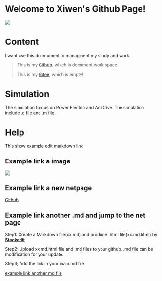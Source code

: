 # Welcome to Xiwen's Github Page!
![](https://xiwendong.github.io/ImageFolder/1.png)
# Content
I want use this docmument to managment my study and work.
 >This is my [Github](https://github.com/xiwendong), which is document work space.
 >
 >This is my [Gitee](https://gitee.com/xiwen-dong), which is empty!
 
 
 
 
 
# Simulation
 The simulation forcus on Power Electric and Ac Drive. The simulation include .c file and .m file.
 
 


# Help
This show example edit markdown link
## Example link a image

![](https://xiwendong.github.io/ImageFolder/1.png)

## Example link a new netpage

[Github](https://github.com/xiwendong)

## Example link another .md and jump to the net page
Step1:
Create a Markdown file(xx.md) and produce .html file(xx.md.html)  by [**Stackedit**](https://stackedit.io/app#)

Step2:
Upload xx.md.html file and .md files to your github.     .md file can be modification for your update.

Step3; Add the link in your main.md file 

[example link another md file ](https://xiwendong.github.io/Simulation/MyFirstMarDown.md.html)


